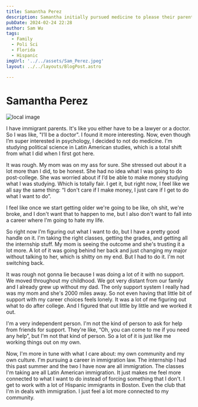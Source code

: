```yaml
---
title: Samantha Perez
description: Samantha initially pursued medicine to please their parents but later switched to studying political science.
pubDate: 2024-02-24 22:28
author: Sam Wu
tags:
  - Family
  - Poli Sci
  - Florida
  - Hispanic
imgUrl: '../../assets/Sam_Perez.jpeg'
layout: ../../layouts/BlogPost.astro

---
```

# Samantha Perez

![local image](../../assets/Sam_Perez.jpeg)

I have immigrant parents. It's like you either have to be a lawyer or a doctor. So I was like, "I’ll be a doctor". I found it more interesting. Now, even though I’m super interested in psychology, I decided to not do medicine. I'm studying political science in Latin American studies, which is a total shift from what I did when I first got here.

It was rough. My mom was on my ass for sure. She stressed out about it a lot more than I did, to be honest. She had no idea what I was going to do post-college. She was worried about if I’d be able to make money studying what I was studying. Which is totally fair. I get it, but right now, I feel like we all say the same thing: “I don't care if I make money, I just care if I get to do what I want to do”.

I feel like once we start getting older we're going to be like, oh shit, we're broke, and I don't want that to happen to me, but I also don't want to fall into a career where I'm going to hate my life.

So right now I’m figuring out what I want to do, but I have a pretty good handle on it. I'm taking the right classes, getting the grades, and getting all the internship stuff. My mom is seeing the outcome and she's trusting it a lot more. A lot of it was going behind her back and just changing my major without talking to her, which is shitty on my end. But I had to do it. I'm not switching back. 

It was rough not gonna lie because I was doing a lot of it with no support. We moved throughout my childhood. We got very distant from our family and I already grew up without my dad. The only support system I really had was my mom and she's 2000 miles away. So not even having that little bit of support with my career choices feels lonely. It was a lot of me figuring out what to do after college. And I figured that out little by little and we worked it out.

I'm a very independent person. I'm not the kind of person to ask for help from friends for support. They're like, “Oh, you can come to me if you need any help”, but I'm not that kind of person. So a lot of it is just like me working things out on my own.

Now, I'm more in tune with what I care about: my own community and my own culture. I'm pursuing a career in immigration law. The internship I had this past summer and the two I have now are all immigration. The classes I'm taking are all Latin American immigration. It just makes me feel more connected to what I want to do instead of forcing something that I don't. I get to work with a lot of Hispanic immigrants in Boston. Even the club that I'm in deals with immigration. I just feel a lot more connected to my community. 
